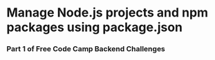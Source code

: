 <!DOCTYPE html>
<html>
  <head>
    <title>Backend Challenges | Free Code Camp</title>
    <link
      rel="shortcut icon"
      href="https://cdn.hyperdev.com/us-east-1%3A52a203ff-088b-420f-81be-45bf559d01b1%2Ffavicon.ico"
      type="image/x-icon"
    />
    <link
      href="https://fonts.googleapis.com/css?family=Roboto"
      rel="stylesheet"
      type="text/css"
    />
    <link href="/public/style.css" rel="stylesheet" type="text/css" />
  </head>

  <body>
    <div class="container">
      <h1>Manage Node.js projects and npm packages using package.json</h1>
      <h3>Part 1 of Free Code Camp Backend Challenges</h3>
    </div>
  </body>
</html>
